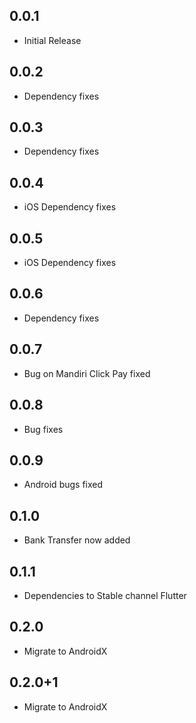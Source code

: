 ## 0.0.1

* Initial Release

## 0.0.2

* Dependency fixes

## 0.0.3

* Dependency fixes

## 0.0.4

* iOS Dependency fixes

## 0.0.5

* iOS Dependency fixes

## 0.0.6

* Dependency fixes

## 0.0.7

* Bug on Mandiri Click Pay fixed

## 0.0.8

* Bug fixes

## 0.0.9

* Android bugs fixed

## 0.1.0

* Bank Transfer now added

## 0.1.1

* Dependencies to Stable channel Flutter

## 0.2.0

* Migrate to AndroidX

## 0.2.0+1

* Migrate to AndroidX